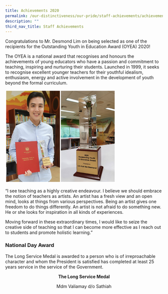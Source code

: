 ```yaml
---
title: Achievements 2020
permalink: /our-distinctiveness/our-pride/staff-achievements/achievements-2020/
description: ""
third_nav_title: Staff Achievements
---
```

Congratulations to Mr. Desmond Lim on being selected as one of the recipients for the Outstanding Youth in Education Award (OYEA) 2020!

The OYEA is a national award that recognises and honours the achievements of young educators who have a passion and commitment to teaching, inspiring and nurturing their students. Launched in 1999, it seeks to recognise excellent younger teachers for their youthful idealism, enthusiasm, energy and active involvement in the development of youth beyond the formal curriculum.

<img src="/images/Desmond.jpg" style="width:70%">
		 
“I see teaching as a highly creative endeavour. I believe we should embrace the notion of teachers as artists. An artist has a fresh view and an open mind, looks at things from various perspectives. Being an artist gives one freedom to do things differently. An artist is not afraid to do something new. He or she looks for inspiration in all kinds of experiences.

Moving forward in these extraordinary times, I would like to seize the creative side of teaching so that I can become more effective as I reach out to students and promote holistic learning.”

### National Day Award

The Long Service Medal is awarded to a person who is of irreproachable character and whom the President is satisfied has completed at least 25 years service in the service of the Government.

<b><center>The Long Service Medal</center></b>
<center>Mdm Valiamay d/o Sathiah</center>